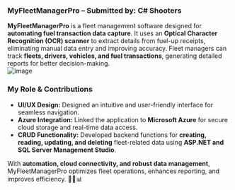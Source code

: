 ### **MyFleetManagerPro – Submitted by: C# Shooters**  

**MyFleetManagerPro** is a fleet management software designed for **automating fuel transaction data capture**. It uses an **Optical Character Recognition (OCR) scanner** to extract details from fuel-up receipts, eliminating manual data entry and improving accuracy. Fleet managers can track **fleets, drivers, vehicles, and fuel transactions**, generating detailed reports for better decision-making.  
![image](https://github.com/user-attachments/assets/d1f41c47-8114-446b-8871-b2b35e4c969b)

### **My Role & Contributions**  
- **UI/UX Design:** Designed an intuitive and user-friendly interface for seamless navigation.  
- **Azure Integration:** Linked the application to **Microsoft Azure** for secure cloud storage and real-time data access.  
- **CRUD Functionality:** Developed backend functions for **creating, reading, updating, and deleting** fleet-related data using **ASP.NET and SQL Server Management Studio**.  

With **automation, cloud connectivity, and robust data management**, MyFleetManagerPro optimizes fleet operations, enhances reporting, and improves efficiency. 🚛⛽📊
